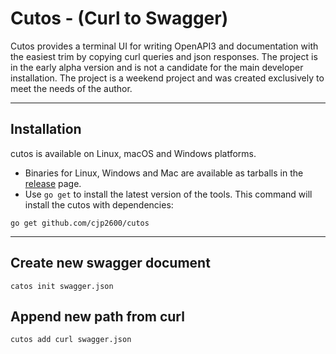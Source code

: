 # Cutos - (Curl to Swagger) 

Cutos provides a terminal UI for writing OpenAPI3 and documentation with the easiest trim by copying сurl queries and json responses.
The project is in the early alpha version and is not a candidate for the main developer installation.
The project is a weekend project and was created exclusively to meet the needs of the author.

---

## Installation

cutos is available on Linux, macOS and Windows platforms.

* Binaries for Linux, Windows and Mac are available as tarballs in the [release](https://github.com/cjp2600/cutos/releases) page.
* Use `go get` to install the latest version of the tools. This command will install the cutos with dependencies:
```shell
go get github.com/cjp2600/cutos
```                                                           

---

## Create new swagger document
```shell
catos init swagger.json
```

## Append new path from curl
```shell
cutos add curl swagger.json
```
